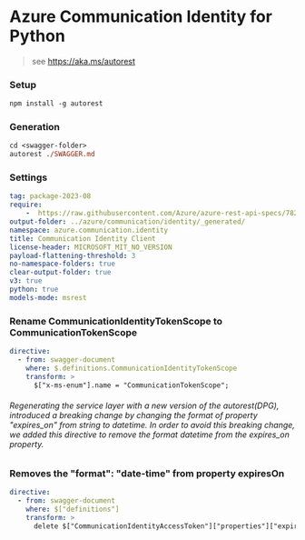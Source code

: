 # Azure Communication Identity for Python

> see https://aka.ms/autorest

### Setup
```ps
npm install -g autorest
```

### Generation
```ps
cd <swagger-folder>
autorest ./SWAGGER.md
```

### Settings
``` yaml
tag: package-2023-08
require:
    -  https://raw.githubusercontent.com/Azure/azure-rest-api-specs/7824f04db829f016255f0042e86f7061401ca5bb/specification/communication/data-plane/Identity/readme.md
output-folder: ../azure/communication/identity/_generated/
namespace: azure.communication.identity
title: Communication Identity Client
license-header: MICROSOFT_MIT_NO_VERSION
payload-flattening-threshold: 3
no-namespace-folders: true
clear-output-folder: true
v3: true
python: true
models-mode: msrest
```

### Rename CommunicationIdentityTokenScope to CommunicationTokenScope
```yaml
directive:
  - from: swagger-document
    where: $.definitions.CommunicationIdentityTokenScope
    transform: >
      $["x-ms-enum"].name = "CommunicationTokenScope";
```      

###### Regenerating the service layer with a new version of the autorest(DPG), introduced a breaking change by changing the format of property "expires_on" from string to datetime. In order to avoid this breaking change, we added this directive to remove the format datetime from the expires_on property.
### Removes the "format": "date-time" from property expiresOn
```yaml
directive:
  - from: swagger-document
    where: $["definitions"]
    transform: >
      delete $["CommunicationIdentityAccessToken"]["properties"]["expiresOn"]["format"];
```